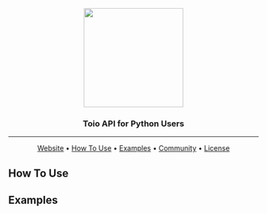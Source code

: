 <div align="center">

<img src="https://user-images.githubusercontent.com/60799014/115414156-c4ded580-a230-11eb-899c-874fdd7702be.png" width="200px">


### Toio API for Python Users

---

<p align="center">
  <a href="https://toio.io/">Website</a> •
  <a href="#how-to-use">How To Use</a> •
  <a href="#examples">Examples</a> •
  <a href="https://toio.io/blog/detail/20210412_toioClub.html">Community</a> •
  <a href="https://github.com/Yoshi-0921/toio_API/blob/main/LICENSE">License</a>
</p>
</div>

## How To Use

## Examples
